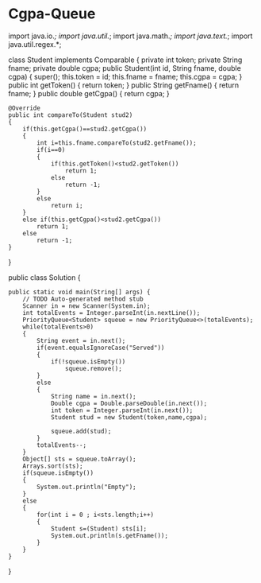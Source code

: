 # Cgpa-Queue

import java.io.*;
import java.util.*;
import java.math.*;
import java.text.*;
import java.util.regex.*;

class Student implements Comparable<Student>
{
	private int token;
	private String fname;
	private double cgpa;
	public Student(int id, String fname, double cgpa)
	{
		super();
		this.token = id;
		this.fname = fname;
		this.cgpa = cgpa;
	}
	public int getToken()
	{
		return token;
	}
	public String getFname() 
	{
		return fname;
	}
	public double getCgpa()
	{
		return cgpa;
	}
	
	@Override
	public int compareTo(Student stud2)
	{
		if(this.getCgpa()==stud2.getCgpa())
		{
			int i=this.fname.compareTo(stud2.getFname());
			if(i==0)
			{
				if(this.getToken()<stud2.getToken())
					return 1;
				else
					return -1;
			}
			else
				return i;
		}
		else if(this.getCgpa()<stud2.getCgpa())
			return 1;
		else
			return -1;
	}
}

public class Solution {

	public static void main(String[] args) {
		// TODO Auto-generated method stub
		Scanner in = new Scanner(System.in);
		int totalEvents = Integer.parseInt(in.nextLine());
		PriorityQueue<Student> squeue = new PriorityQueue<>(totalEvents);
		while(totalEvents>0)
		{
			String event = in.next();
			if(event.equalsIgnoreCase("Served"))
			{
				if(!squeue.isEmpty())
					squeue.remove();
			}
			else
			{
				String name = in.next();
				Double cgpa = Double.parseDouble(in.next());
				int token = Integer.parseInt(in.next());
				Student stud = new Student(token,name,cgpa);
				
				squeue.add(stud);
			}
			totalEvents--;
		}
		Object[] sts = squeue.toArray();
		Arrays.sort(sts);
		if(squeue.isEmpty())
		{
			System.out.println("Empty");
		}
		else
		{
			for(int i = 0 ; i<sts.length;i++)
			{
				Student s=(Student) sts[i];
				System.out.println(s.getFname());
			}
		}
	}

}

